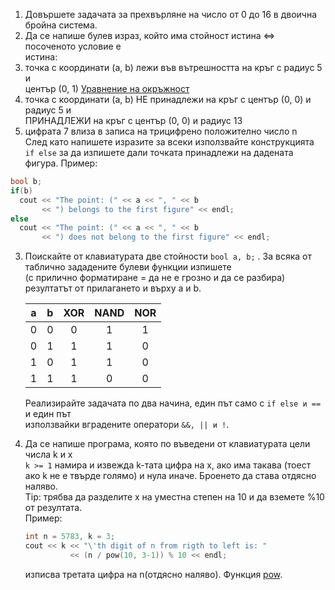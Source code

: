 1. Довършете задачата за прехвърляне на число от 0 до 16 в двоична бройна система.
2. Да се напише булев израз, който има стойност истина <=> посоченото условие е   
   истина:
  1. точка с координати (a, b) лежи във вътрешността на кръг с радиус 5 и   
     център (0, 1) [Уравнение на окръжност](http://en.wikipedia.org/wiki/Circle#Equations)
  2. точка с координати (a, b) НЕ принадлежи на кръг с център (0, 0) и радиус 5 и    
     ПРИНАДЛЕЖИ на кръг с център (0, 0) и радиус 13
  3. цифрата 7 влиза в записа на трицифрено положително число n  
  След като напишете изразите за всеки използвайте конструкцията `if else` за да 
  изпишете дали точката принадлежи на дадената фигура. 
  Пример:      

  ```C++
  bool b;
  if(b)
    cout << "The point: (" << a << ", " << b 
         << ") belongs to the first figure" << endl;
  else
    cout << "The point: (" << a << ", " << b 
         << ") does not belong to the first figure" << endl;
  ```   
3. Поискайте от клавиатурата двe стойности `bool a, b;` . 
   За всяка от таблично зададените булеви функции изпишете   
   (с прилично форматиране = да не е грозно и да се разбира)   
   резултатът от прилагането и върху а и b.

   |a|b|XOR | NAND | NOR
   |:--:|:--:|:--:|:--:|:--:|
   |0 | 0 | 0 | 1 | 1 |
   |0 | 1 | 1 | 1 | 0 |
   |1 | 0 | 1 | 1 | 0 |
   |1 | 1 | 1 | 0 | 0 |

   Реализирайте задачата по два начина, един път само с `if else и ==` и един път    
   използвайки вградените оператори `&&, || и !`.    
4. Да се напише програма, която по въведени от клавиатурата цели числа k и x   
   `k >= 1` намира и извежда k-тата цифра на x, ако има такава (тоест ако k не 
     е твърде голямо) и нула иначе. Броенето да става отдясно наляво.  
    Tip: трябва да разделите x на уместна степен на 10 и да вземете %10 от резултата.   
    Пример:   
    ```C++
    int n = 5783, k = 3;
    cout << k << "\'th digit of n from rigth to left is: "
              << (n / pow(10, 3-1)) % 10 << endl;
    ``` 
    изписва третата цифра на n(отдясно наляво). 
    Функция [pow](http://www.cplusplus.com/reference/cmath/pow/).

    

